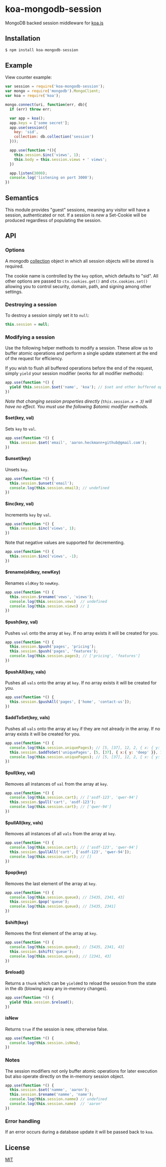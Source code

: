 # koa-mongodb-session

MongoDB backed session middleware for [koa.js](http://koajs.com/)

## Installation

```js
$ npm install koa-mongodb-session
```

## Example

View counter example:

```js
var session = require('koa-mongodb-session');
var mongo = require('mongodb').MongoClient;
var koa = require('koa');

mongo.connect(uri, function(err, db){
  if (err) throw err;

  var app = koa();
  app.keys = ['some secret'];
  app.use(session({
    key: 'sid',
    collection: db.collection('session')
  }));

  app.use(function *(){
    this.session.$inc('views', 1);
    this.body = this.session.views + ' views';
  })

  app.listen(3000);
  console.log('listening on port 3000');
})
```

## Semantics

This module provides "guest" sessions, meaning any visitor will have a session,
authenticated or not. If a session is _new_ a Set-Cookie will be produced regardless
of populating the session.

## API

### Options

A mongodb [collection](http://mongodb.github.io/node-mongodb-native/api-generated/collection.html)
object in which all session objects will be stored is required.

The cookie name is controlled by the `key` option, which defaults
to "sid". All other options are passed to `ctx.cookies.get()` and
`ctx.cookies.set()` allowing you to control security, domain, path,
and signing among other settings.

### Destroying a session

To destroy a session simply set it to `null`:

```js
this.session = null;
```

### Modifying a session

Use the following helper methods to modify a session. These allow us to buffer
atomic operations and perform a single update statement at the end of the
request for efficiency.

If you wish to flush all buffered operations before the end of the request,
simply `yield` your session modifier (works for all modifier methods):

```js
app.use(function *() {
  yield this.session.$set('name', 'koa'); // $set and other buffered ops will be committed to mongodb
})
```

_Note that changing session properties directly (`this.session.x = 3`) will have no effect.
You must use the following $atomic modifier methods._


#### $set(key, val)

Sets `key` to `val`.

```js
app.use(function *() {
  this.session.$set('email', 'aaron.heckmann+github@gmail.com');
})
```

#### $unset(key)

Unsets `key`.

```js
app.use(function *() {
  this.session.$unset('email');
  console.log(this.session.email); // undefined
})
```

#### $inc(key, val)

Increments `key` by `val`.

```js
app.use(function *() {
  this.session.$inc('views', 1);
})
```

Note that negative values are supported for decrementing.

```js
app.use(function *() {
  this.session.$inc('views', -1);
})
```

#### $rename(oldkey, newKey)

Renames `oldKey` to `newKey`.

```js
app.use(function *() {
  this.session.$rename('vews', 'views');
  console.log(this.session.vews)  // undefined
  console.log(this.session.views) // 1
})
```

#### $push(key, val)

Pushes `val` onto the array at `key`. If no array exists it will be created for you.

```js
app.use(function *() {
  this.session.$push('pages', 'pricing');
  this.session.$push('pages', 'features');
  console.log(this.session.pages); // ['pricing', 'features']
})
```

#### $pushAll(key, vals)

Pushes all `vals` onto the array at `key`. If no array exists it will be created for you.

```js
app.use(function *() {
  this.session.$pushAll('pages', ['home', 'contact-us']);
})
```

#### $addToSet(key, vals)

Pushes all `vals` onto the array at `key` if they are not already in the array. If no array exists it will be created for you.

```js
app.use(function *() {
  console.log(this.session.uniquePages); // [5, [37], 12, 2, { x: { y: 'deep' }}]
  this.session.$addToSet('uniquePages', [5, [37], { x:{ y: 'deep' }}, 11, 2]);
  console.log(this.session.uniquePages); // [5, [37], 12, 2, { x: { y: 'deep' }}, 11]
})
```

#### $pull(key, val)

Removes all instances of `val` from the array at `key`.

```js
app.use(function *() {
  console.log(this.session.cart); // ['asdf-123', 'qwer-94']
  this.session.$pull('cart', 'asdf-123');
  console.log(this.session.cart); // ['qwer-94']
})
```

#### $pullAll(key, vals)

Removes all instances of all `vals` from the array at `key`.

```js
app.use(function *() {
  console.log(this.session.cart); // ['asdf-123', 'qwer-94']
  this.session.$pullAll('cart', ['asdf-123', 'qwer-94']);
  console.log(this.session.cart); // []
})
```

#### $pop(key)

Removes the last element of the array at `key`.

```js
app.use(function *() {
  console.log(this.session.queue); // [5435, 2341, 43]
  this.session.$pop('queue');
  console.log(this.session.queue); // [5435, 2341]
})
```

#### $shift(key)

Removes the first element of the array at `key`.

```js
app.use(function *() {
  console.log(this.session.queue); // [5435, 2341, 43]
  this.session.$shift('queue');
  console.log(this.session.queue); // [2341, 43]
})
```

#### $reload()

Returns a `thunk` which can be `yield`ed to reload the session from the state in the db
(blowing away any in-memory changes).

```js
app.use(function *() {
  yield this.session.$reload();
})
```

#### isNew

Returns `true` if the session is new, otherwise false.

```js
app.use(function *() {
  console.log(this.session.isNew);
})
```

### Notes

The session modifiers not only buffer atomic operations for later execution but
also operate directly on the in-memory session object.

```js
app.use(function *() {
  this.session.$set('namme', 'aaron');
  this.session.$rename('namme', 'name');
  console.log(this.session.namme) // undefined
  console.log(this.session.name)  // 'aaron'
})
```

### Error handling

If an error occurs during a database update it will be passed back to `koa`.

## License

[MIT](https://github.com/aheckmann/koa-mongodb-session/blob/master/LICENSE)
